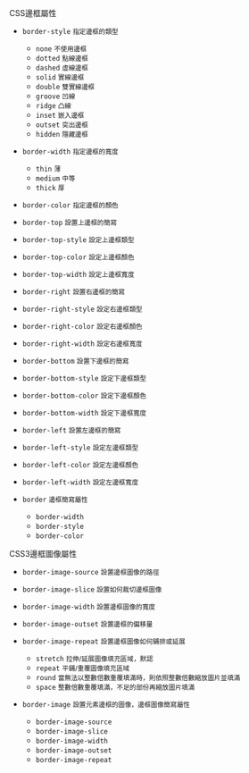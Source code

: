 CSS邊框屬性
- `border-style` <small>指定邊框的類型</small>
	
	- `none` <small>不使用邊框</small>
	- `dotted` <small>點線邊框</small>
	- `dashed` <small>虛線邊框</small>
	- `solid` <small>實線邊框</small>
	- `double` <small>雙實線邊框</small>
	- `groove` <small>凹線</small>
	- `ridge` <small>凸線</small>
	- `inset` <small>嵌入邊框</small>
	- `outset` <small>突出邊框</small>
	- `hidden` <small>隱藏邊框</small>

- `border-width` <small>指定邊框的寬度</small>
	
	- `thin` <small>薄</small>
	- `medium` <small>中等</small>
	- `thick` <small>厚</small>

- `border-color` <small>指定邊框的顏色</small>
- `border-top` <small>設置上邊框的簡寫</small>
- `border-top-style` <small>設定上邊框類型</small>
- `border-top-color` <small>設定上邊框顏色</small>
- `border-top-width` <small>設定上邊框寬度</small> 
- `border-right` <small>設置右邊框的簡寫</small>
- `border-right-style` <small>設定右邊框類型</small>
- `border-right-color` <small>設定右邊框顏色</small>
- `border-right-width` <small>設定右邊框寬度</small> 
- `border-bottom` <small>設置下邊框的簡寫</small>
- `border-bottom-style` <small>設定下邊框類型</small>
- `border-bottom-color` <small>設定下邊框顏色</small>
- `border-bottom-width` <small>設定下邊框寬度</small> 
- `border-left` <small>設置左邊框的簡寫</small>
- `border-left-style` <small>設定左邊框類型</small>
- `border-left-color` <small>設定左邊框顏色</small>
- `border-left-width` <small>設定左邊框寬度</small> 
- `border` <small>邊框簡寫屬性</small>
	
	- `border-width`
	- `border-style`
	- `border-color`

CSS3邊框圖像屬性

- `border-image-source` <small>設置邊框圖像的路徑</small>
- `border-image-slice` <small>設置如何裁切邊框圖像</small>
- `border-image-width` <small>設置邊框圖像的寬度</small>
- `border-image-outset` <small>設置邊框的偏移量</small>
- `border-image-repeat` <small>設置邊框圖像如何鋪排或延展</small>
	
	- `stretch` <small>拉伸/延展圖像填充區域，默認</small>
	- `repeat` <small>平鋪/重覆圖像填充區域</small>
	- `round` <small>當無法以整數倍數重覆填滿時，則依照整數倍數縮放圖片並填滿</small>
	- `space` <small>整數倍數重覆填滿，不足的部份再縮放圖片填滿</small>

- `border-image` <small>設置元素邊框的圖像，邊框圖像簡寫屬性</small>
	
	- `border-image-source`
	- `border-image-slice`
	- `border-image-width`
	- `border-image-outset`
	- `border-image-repeat`